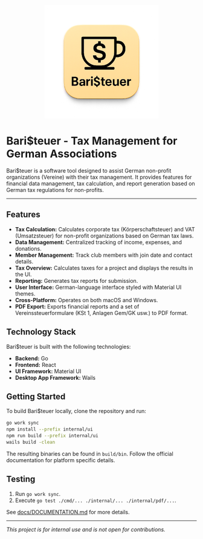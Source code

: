 <div align="center">
  <img src="logo.png" alt="Bari$teuer Logo" width="300">
</div>

# Bari$teuer - Tax Management for German Associations

Bari$teuer is a software tool designed to assist German non-profit organizations (Vereine) with their tax management. It provides features for financial data management, tax calculation, and report generation based on German tax regulations for non-profits.

---

## Features

- **Tax Calculation:** Calculates corporate tax (Körperschaftsteuer) and VAT (Umsatzsteuer) for non-profit organizations based on German tax laws.
- **Data Management:** Centralized tracking of income, expenses, and donations.
- **Member Management:** Track club members with join date and contact details.
- **Tax Overview:** Calculates taxes for a project and displays the results in the UI.
- **Reporting:** Generates tax reports for submission.
- **User Interface:** German-language interface styled with Material UI themes.
- **Cross-Platform:** Operates on both macOS and Windows.
- **PDF Export:** Exports financial reports and a set of Vereinssteuerformulare (KSt 1, Anlagen Gem/GK usw.) to PDF format.

## Technology Stack

Bari$teuer is built with the following technologies:

- **Backend:** Go
- **Frontend:** React
- **UI Framework:** Material UI
- **Desktop App Framework:** Wails

## Getting Started

To build Bari$teuer locally, clone the repository and run:

```bash
go work sync
npm install --prefix internal/ui
npm run build --prefix internal/ui
wails build -clean
```

The resulting binaries can be found in `build/bin`. Follow the official documentation for platform specific details.

## Testing

1. Run `go work sync`.
2. Execute `go test ./cmd/... ./internal/... ./internal/pdf/...`.

See [docs/DOCUMENTATION.md](docs/DOCUMENTATION.md) for more details.

---

*This project is for internal use and is not open for contributions.*
